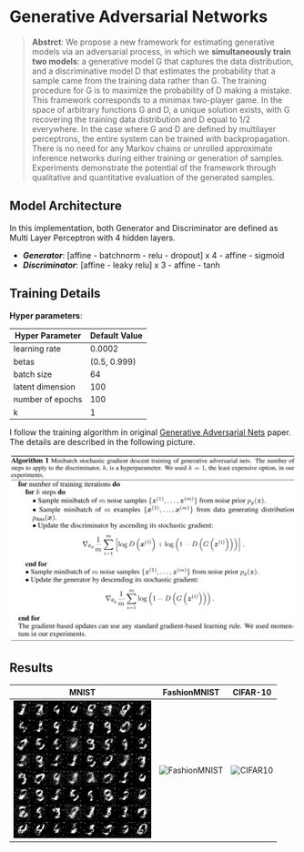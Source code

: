 # Generative Adversarial Networks

> **Abstrct**: We propose a new framework for estimating generative models via an adversarial process, in which we **simultaneously train two models**: a generative model G that captures the data distribution, and a discriminative model D that estimates the probability that a sample came from the training data rather than G. The training procedure for G is to maximize the probability of D making a mistake. This framework corresponds to a minimax two-player game. In the space of arbitrary functions G and D, a unique solution exists, with G recovering the training data distribution and D equal to 1/2 everywhere. In the case where G and D are defined  by multilayer perceptrons, the entire system can be trained with backpropagation. There is no need for any Markov chains or unrolled approximate inference networks during either training or generation of samples. Experiments demonstrate the potential of the framework through qualitative and quantitative evaluation of the generated samples.

## Model Architecture
In this implementation, both Generator and Discriminator are defined as Multi Layer Perceptron with 4 hidden layers.
- ***Generator***: [affine - batchnorm - relu - dropout] x 4 - affine - sigmoid
- ***Discriminator***: [affine - leaky relu] x 3 - affine - tanh

## Training Details

**Hyper parameters**:

| Hyper Parameter  | Default Value |
| ---------------- | ------------- |
| learning rate    | 0.0002        |
| betas            | (0.5, 0.999)  |
| batch size       | 64            |
| latent dimension | 100           |
| number of epochs | 100           |
| k                | 1             |

I follow the training algorithm in original [Generative Adversarial Nets](https://arxiv.org/abs/1406.2661) paper. The details are described in the following picture.

![algorithm](./assets/algorithm.png)

## Results

| MNIST                        | FashionMNIST                               | CIFAR-10                         |
| ---------------------------- | ------------------------------------------ | -------------------------------- |
| ![MNIST](./assets/MNIST.gif) | ![FashionMNIST](./assets/FashionMNIST.gif) | ![CIFAR10](./assets/CIFAR10.gif) |

